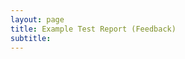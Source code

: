 ```yaml
---
layout: page
title: Example Test Report (Feedback)
subtitle: 
---
```


<!-- <object data="/assets/pages/pdfs/caMicro-ProcessGuide-20230608.pdf" width="1000" height="750" type='application/pdf'></object> -->

